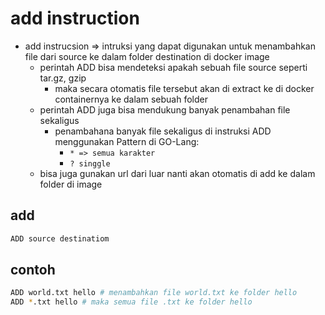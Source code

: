 # add instruction
- add instrucsion => intruksi yang dapat digunakan untuk menambahkan file dari source ke dalam folder destination di docker image
  - perintah ADD bisa mendeteksi apakah sebuah file source seperti tar.gz, gzip
    - maka secara otomatis file tersebut akan di extract ke di docker containernya ke dalam sebuah folder
  - perintah ADD juga bisa mendukung banyak penambahan file sekaligus
    - penambahana banyak file sekaligus di instruksi ADD menggunakan Pattern di GO-Lang:
      - ```* => semua karakter```
      - ```? singgle```
   - bisa juga gunakan url dari luar nanti akan otomatis di add ke dalam folder di image

## add
```bash
ADD source destinatiom
```

## contoh
```bash
ADD world.txt hello # menambahkan file world.txt ke folder hello
ADD *.txt hello # maka semua file .txt ke folder hello
```